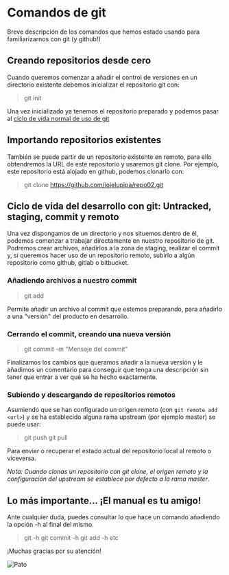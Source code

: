 # Comandos de git

Breve descripción de los comandos que hemos estado usando para familiarizarnos con git (y github!)

## Creando repositorios desde cero

Cuando queremos comenzar a añadir el control de versiones en un directorio existente debemos inicializar el repositorio git con:

>git init

Una vez inicializado ya tenemos el repositorio preparado y podemos pasar al [ciclo de vida normal de uso de git](#Ciclo-de-vida-del-desarrollo-con-git-Untracked-staging-commit-y-remoto)


## Importando repositorios existentes

También se puede partir de un repositorio existente en remoto, para ello obtendremos la URL de este repositorio y usaremos git clone. Por ejemplo, este repositorio está alojado en github, podemos clonarlo con:

> git clone https://github.com/jojelupipa/repo02.git


## Ciclo de vida del desarrollo con git: Untracked, staging, commit y remoto

Una vez dispongamos de un directorio y nos situemos dentro de él, podemos comenzar a trabajar directamente en nuestro repositorio de git. Podremos crear archivos, añadirlos a la zona de staging, realizar el commit y, si queremos hacer uso de un repositorio remoto, subirlo a algún repositorio como github, gitlab o bitbucket.

### Añadiendo archivos a nuestro commit

> git add <nombre de archivo>

Permite añadir un archivo al commit que estemos preparando, para añadirlo a una "versión" del producto en desarrollo.

### Cerrando el commit, creando una nueva versión

> git commit -m "Mensaje del commit"

Finalizamos los cambios que queramos añadir a la nueva versión y le añadimos un comentario para conseguir que tenga una descripción sin tener que entrar a ver qué se ha hecho exactamente.

### Subiendo y descargando de repositorios remotos

Asumiendo que se han configurado un origen remoto (con `git remote add <url>`) y se ha establecido alguna rama upstream (por ejemplo master) se puede usar:

> git push
> git pull

Para enviar o recuperar el estado actual del repositorio local al remoto o viceversa.

*Nota: Cuando clonas un repositorio con git clone, el origen remoto y la configuración del upstream se establece por defecto a la rama master*.
  
## Lo más importante... ¡El manual es tu amigo!

Ante cualquier duda, puedes consultar lo que hace un comando añadiendo la opción -h al final del mismo.

> git -h
> git commit -h
> git add -h
> etc

¡Muchas gracias por su atención!

![Pato](https://th.bing.com/th/id/OIP.tCgvRG-qYasp4ZsFn9zZDgHaHa?pid=ImgDet&rs=1)
